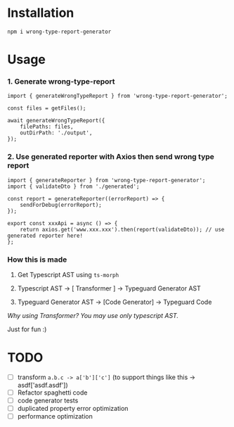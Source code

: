 # Installation

`npm i wrong-type-report-generator`

# Usage

### 1. Generate wrong-type-report

```tsx
import { generateWrongTypeReport } from 'wrong-type-report-generator';

const files = getFiles();

await generateWrongTypeReport({
    filePaths: files,
    outDirPath: './output',
});
```

### 2. Use generated reporter with Axios then send wrong type report

```tsx
import { generateReporter } from 'wrong-type-report-generator';
import { validateDto } from './generated';

const report = generateReporter((errorReport) => {
    sendForDebug(errorReport);
});

export const xxxApi = async () => {
    return axios.get('www.xxx.xxx').then(report(validateDto)); // use generated reporter here!
};
```

### How this is made

1. Get Typescript AST using `ts-morph`

2. Typescript AST -> [ Transformer ] -> Typeguard Generator AST

3. Typeguard Generator AST -> [Code Generator] -> Typeguard Code

_Why using Transformer? You may use only typescript AST._

Just for fun :)

# TODO

-   [ ] transform `a.b.c -> a['b']['c']` (to support things like this -> asdf['asdf.asdf'])
-   [ ] Refactor spaghetti code
-   [ ] code generator tests
-   [ ] duplicated property error optimization
-   [ ] performance optimization
